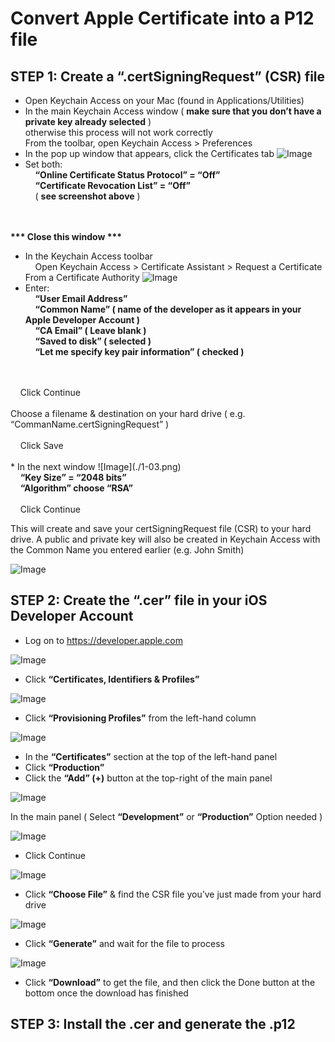 # Convert Apple Certificate into a P12 file

## STEP 1: Create a “.certSigningRequest” (CSR) file
* Open Keychain Access on your Mac (found in Applications/Utilities)
* In the main Keychain Access window ( <b>make sure that you don’t have a private key already selected</b> ) 
<br>otherwise this process will not work correctly
<br>From the toolbar, open Keychain Access > Preferences
* In the pop up window that appears, click the Certificates tab
![Image](./1-01.png)
* Set both: 
<br>&nbsp;&nbsp;&nbsp;&nbsp;<b>“Online Certificate Status Protocol” = “Off”</b>
<br>&nbsp;&nbsp;&nbsp;&nbsp;<b>“Certificate Revocation List” = “Off”</b>
<br>&nbsp;&nbsp;&nbsp;&nbsp;( <b>see screenshot above</b> )
<br>
<br>
<b>*** Close this window ***</b>

* In the Keychain Access toolbar
<br>&nbsp;&nbsp;&nbsp;&nbsp;Open Keychain Access > Certificate Assistant > Request a Certificate From a Certificate Authority
![Image](./1-02.png)
* Enter:
<br>&nbsp;&nbsp;&nbsp;&nbsp;<b>“User Email Address”</b>
<br>&nbsp;&nbsp;&nbsp;&nbsp;<b>“Common Name” ( name of the developer as it appears in your Apple Developer Account )</b>
<br>&nbsp;&nbsp;&nbsp;&nbsp;<b>“CA Email” ( Leave blank )</b>
<br>&nbsp;&nbsp;&nbsp;&nbsp;<b>“Saved to disk” ( selected )</b>
<br>&nbsp;&nbsp;&nbsp;&nbsp;<b>“Let me specify key pair information” ( checked )</b>
<br>
<br>&nbsp;&nbsp;&nbsp;&nbsp;Click Continue
<br>
<br>Choose a filename & destination on your hard drive ( e.g. “CommanName.certSigningRequest” ) 
<br>
<br>&nbsp;&nbsp;&nbsp;&nbsp;Click Save
<br>
<br>
* In the next window
![Image](./1-03.png)
<br>&nbsp;&nbsp;&nbsp;&nbsp;<b>“Key Size” = “2048 bits”</b>
<br>&nbsp;&nbsp;&nbsp;&nbsp;<b>“Algorithm” choose “RSA”</b>
<br>
<br>&nbsp;&nbsp;&nbsp;&nbsp;Click Continue


This will create and save your certSigningRequest file (CSR) to your hard drive. 
A public and private key will also be created in Keychain Access with the Common Name you entered earlier (e.g. John Smith)

![Image](./1-04.png)

## STEP 2: Create the “.cer” file in your iOS Developer Account
* Log on to https://developer.apple.com

![Image](./2-01.png)

* Click <b>“Certificates, Identifiers & Profiles”</b>

![Image](./2-02.png)

* Click <b>“Provisioning Profiles”</b> from the left-hand column

![Image](./2-03.png)

* In the <b>“Certificates”</b> section at the top of the left-hand panel
* Click <b>“Production”</b>
* Click the <b>“Add” (+)</b> button at the top-right of the main panel

![Image](./2-04.png)

In the main panel ( Select <b>“Development”</b> or <b>“Production”</b> Option needed )

![Image](./2-05.png)

* Click Continue

![Image](./2-06.png)

* Click <b>“Choose File”</b> & find the CSR file you’ve just made from your hard drive

![Image](./2-07.png)

* Click <b>“Generate”</b> and wait for the file to process 

![Image](./2-08.png)

* Click <b>“Download”</b> to get the file, and then click the Done button at the bottom once the download has finished

## STEP 3: Install the .cer and generate the .p12
